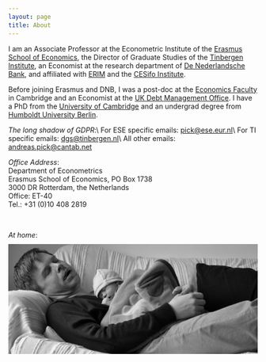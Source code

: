 ```yaml
---
layout: page
title: About
---
```


I am an Associate Professor at the Econometric Institute of the [Erasmus School of Economics](http://www.eur.nl/ese), the Director of Graduate Studies of the [Tinbergen Institute](http://www.tinbergen.nl), an Economist at the research department of [De Nederlandsche Bank](http://www.dnb.nl), and affiliated with [ERIM](http://www.erim.eur.nl) and the [CESifo Institute](http://www.cesifo-group.de).

Before joining Erasmus and DNB, I was a post-doc at the [Economics Faculty](http://www.econ.cam.ac.uk) in Cambridge and an Economist at the [UK Debt Management Office](http://www.dmo.gov.uk).  I have a PhD from the [University of Cambridge](http://www.cam.ac.uk) and an undergrad degree from [Humboldt University Berlin](http://www.wiwi.hu-berlin.de).

*The long shadow of GDPR*:\\
For ESE specific emails: [pick@ese.eur.nl](mailto:pick@ese.eur.nl)\\
For TI specific emails: [dgs@tinbergen.nl](mailto:dgs@tinbergen.nl)\\
All other emails: [andreas.pick@cantab.net](mailto:andreas.pick@cantab.net)

*Office Address*:  
Department of Econometrics  
Erasmus School of Economics, PO Box 1738  
3000 DR Rotterdam, the Netherlands  
Office: ET-40  
Tel.: +31 (0)10 408 2819

<br />

*At home*:   
<img src="/pics/AndKat.png" style="float:center;margin:10px 0 0 0;">
